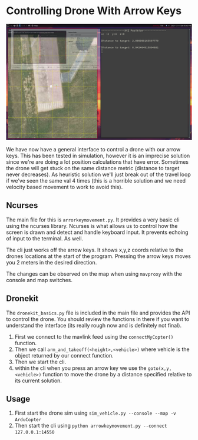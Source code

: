 # Controlling Drone With Arrow Keys
![arrowcontrols](imgs/arrowcontrols.png)

We have now have a general interface to control a drone with our arrow keys. This has been tested in simulation,
however it is an imprecise solution since we're are doing a lot position calculations that have error. Sometimes
the drone will get stuck on the same distance metric (distance to target never decreases). As heuristic solution
we'll just break out of the travel loop if we've seen the same val 4 times (this is a horrible solution and we 
need velocity based movement to work to avoid this).

## Ncurses
The main file for this is `arrorkeymovement.py`. It provides a very basic cli using the ncurses library.
Ncurses is what allows us to control how the screen is drawn and detect and handle keyboard input. It prevents
echoing of input to the terminal. As well.

The cli just works off the arrow keys. It shows x,y,z coords relative to the drones locations at the start
of the program. Pressing the arrow keys moves you 2 meters in the desired direction.

The changes can be observed on the map when using `mavproxy` with the console and map switches.

## Dronekit
The `dronekit_basics.py` file is included in the main file and provides the API to control the drone. You should
review the functions in there if you want to understand the interface (its really rough now and is definitely not final).

1. First we connect to the mavlink feed using the `connectMyCopter()` function.
2. Then we call `arm_and_takeoff(<height>,<vehicle>)` where vehicle is the object returned by our connect function.
3. Then we start the cli.
4. within the cli when you press an arrow key we use the `goto(x,y,<vehicle>)` function to move the drone by a distance
specified relative to its current solution.

## Usage
1. First start the drone sim using `sim_vehicle.py --console --map -v ArduCopter`
2. Then start the cli using `python arrowkeymovement.py --connect 127.0.0.1:14550`

